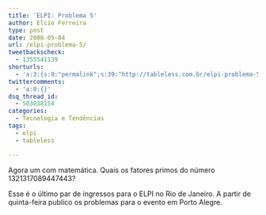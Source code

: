 ```yaml
---
title: 'ELPI: Problema 5'
author: Elcio Ferreira
type: post
date: 2008-05-04
url: /elpi-problema-5/
tweetbackscheck:
  - 1355541139
shorturls:
  - 'a:3:{s:9:"permalink";s:39:"http://tableless.com.br/elpi-problema-5";s:7:"tinyurl";s:26:"http://tinyurl.com/3usl5h5";s:4:"isgd";s:19:"http://is.gd/QSe6sJ";}'
twittercomments:
  - 'a:0:{}'
dsq_thread_id:
  - 503038154
categories:
  - Tecnologia e Tendências
tags:
  - elpi
  - tableless

---
```

Agora um com matemática. Quais os fatores primos do número 1321317089447443?

Esse é o último par de ingressos para o ELPI no Rio de Janeiro. A partir de quinta-feira publico os problemas para o evento em Porto Alegre.